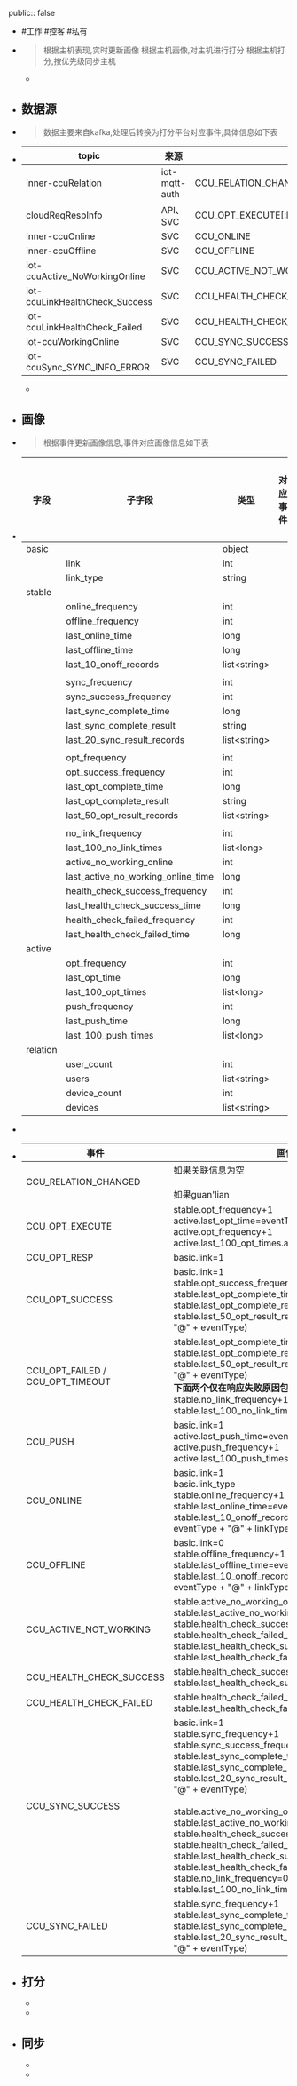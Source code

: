 public:: false

- #工作 #控客 #私有

- > 根据主机表现,实时更新画像
  根据主机画像,对主机进行打分
  根据主机打分,按优先级同步主机
	-
	
- ## 数据源

- > 数据主要来自kafka,处理后转换为打分平台对应事件,具体信息如下表

- |topic|来源|事件|
  |--|--|--|
  |inner-ccuRelation|iot-mqtt-auth|CCU_RELATION_CHANGED|
  |cloudReqRespInfo|API、SVC|CCU_OPT_EXECUTE[:br]CCU_OPT_RESP[:br]CCU_OPT_SUCCESS[:br]CCU_OPT_FAILED[:br]CCU_OPT_TIMEOUT|
  |inner-ccuOnline|SVC|CCU_ONLINE|
  |inner-ccuOffline|SVC|CCU_OFFLINE|
  |iot-ccuActive_NoWorkingOnline|SVC|CCU_ACTIVE_NOT_WORKING|
  |iot-ccuLinkHealthCheck_Success|SVC|CCU_HEALTH_CHECK_SUCCESS|
  |iot-ccuLinkHealthCheck_Failed|SVC|CCU_HEALTH_CHECK_FAILED|
  |iot-ccuWorkingOnline|SVC|CCU_SYNC_SUCCESS|
  |iot-ccuSync_SYNC_INFO_ERROR|SVC|CCU_SYNC_FAILED|
  -
  
- ## 画像

- > 根据事件更新画像信息,事件对应画像信息如下表

- | 字段     | 子字段                             | 类型          | 对应事件 | 事件对应操作 |
  | -------- | ---------------------------------- | ------------- | -------- | ------------ |
  | basic    |                                    | object        |          |              |
  |          | link                               | int           |          |              |
  |          | link_type                          | string        |          |              |
  | stable   |                                    |               |          |              |
  |          | online_frequency                   | int           |          |              |
  |          | offline_frequency                  | int           |          |              |
  |          | last_online_time                   | long          |          |              |
  |          | last_offline_time                  | long          |          |              |
  |          | last_10_onoff_records              | list\<string> |          |              |
  |          |                                    |               |          |              |
  |          | sync_frequency                     | int           |          |              |
  |          | sync_success_frequency             | int           |          |              |
  |          | last_sync_complete_time            | long          |          |              |
  |          | last_sync_complete_result          | string        |          |              |
  |          | last_20_sync_result_records        | list\<string> |          |              |
  |          |                                    |               |          |              |
  |          | opt_frequency                      | int           |          |              |
  |          | opt_success_frequency              | int           |          |              |
  |          | last_opt_complete_time             | long          |          |              |
  |          | last_opt_complete_result           | string        |          |              |
  |          | last_50_opt_result_records         | list\<string> |          |              |
  |          |                                    |               |          |              |
  |          | no_link_frequency                  | int           |          |              |
  |          | last_100_no_link_times             | list\<long>   |          |              |
  |          | active_no_working_online           | int           |          |              |
  |          | last_active_no_working_online_time | long          |          |              |
  |          | health_check_success_frequency     | int           |          |              |
  |          | last_health_check_success_time     | long          |          |              |
  |          | health_check_failed_frequency      | int           |          |              |
  |          | last_health_check_failed_time      | long          |          |              |
  | active   |                                    |               |          |              |
  |          | opt_frequency                      | int           |          |              |
  |          | last_opt_time                      | long          |          |              |
  |          | last_100_opt_times                 | list\<long>   |          |              |
  |          | push_frequency                     | int           |          |              |
  |          | last_push_time                     | long          |          |              |
  |          | last_100_push_times                | list\<long>   |          |              |
  | relation |                                    |               |          |              |
  |          | user_count                         | int           |          |              |
  |          | users                              | list\<string> |          |              |
  |          | device_count                       | int           |          |              |
  |          | devices                            | list\<string> |          |              |

  

- 

- |事件|画像|
  |----|----|
  |CCU_RELATION_CHANGED|如果关联信息为空<br /><br />如果guan'lian|
  |CCU_OPT_EXECUTE|stable.opt_frequency+1<br />active.last_opt_time=eventTime<br />active.opt_frequency+1<br />active.last_100_opt_times.add(eventTime)|
  |CCU_OPT_RESP|basic.link=1|
  |CCU_OPT_SUCCESS|basic.link=1<br />stable.opt_success_frequency+1<br />stable.last_opt_complete_time=eventTime<br />stable.last_opt_complete_result=eventType<br />stable.last_50_opt_result_records.add(eventTime + "@" + eventType)|
  |CCU_OPT_FAILED / CCU_OPT_TIMEOUT|stable.last_opt_complete_time=eventTime<br />stable.last_opt_complete_result=eventType<br />stable.last_50_opt_result_records.add(eventTime + "@" + eventType)<br />**下面两个仅在响应失败原因包含no link to时才变化**<br />stable.no_link_frequency+1<br />stable.last_100_no_link_times.add(eventTime)|
  |CCU_PUSH|basic.link=1<br />active.last_push_time=eventTime<br />active.push_frequency+1<br />active.last_100_push_times.add(eventTime)|
  |CCU_ONLINE|basic.link=1<br />basic.link_type<br />stable.online_frequency+1<br />stable.last_online_time=eventTime<br />stable.last_10_onoff_records.add(eventTime + "@" + eventType + "@" + linkType)|
  |CCU_OFFLINE|basic.link=0<br />stable.offline_frequency+1<br />stable.last_offline_time=eventTime<br />stable.last_10_onoff_records.add(eventTime + "@" + eventType + "@" + linkType)|
  |CCU_ACTIVE_NOT_WORKING|stable.active_no_working_online+1<br />stable.last_active_no_working_online_time=eventTime<br />stable.health_check_success_frequency=null<br />stable.health_check_failed_frequency=null<br />stable.last_health_check_success_time=null<br />stable.last_health_check_failed_time=null|
  |CCU_HEALTH_CHECK_SUCCESS|stable.health_check_success_frequency+1<br />stable.last_health_check_success_time=eventTime|
  |CCU_HEALTH_CHECK_FAILED|stable.health_check_failed_frequency+1<br />stable.last_health_check_failed_time=eventTime|
  |CCU_SYNC_SUCCESS|basic.link=1<br />stable.sync_frequency+1<br />stable.sync_success_frequency+1<br />stable.last_sync_complete_time=eventTime<br />stable.last_sync_complete_result=eventType<br />stable.last_20_sync_result_records.add(eventTime + "@" + eventType)<br /><br />stable.active_no_working_online=0<br />stable.last_active_no_working_online_time=null<br />stable.health_check_success_frequency=null<br />stable.health_check_failed_frequency=null<br />stable.last_health_check_success_time=null<br />stable.last_health_check_failed_time=null<br />stable.no_link_frequency=0<br />stable.last_100_no_link_times=[]|
  |CCU_SYNC_FAILED|stable.sync_frequency+1<br />stable.last_sync_complete_time=eventTime<br />stable.last_sync_complete_result=eventType<br />stable.last_20_sync_result_records.add(eventTime + "@" + eventType)|
- ## 打分
  -
  -
- ## 同步
  -
  -